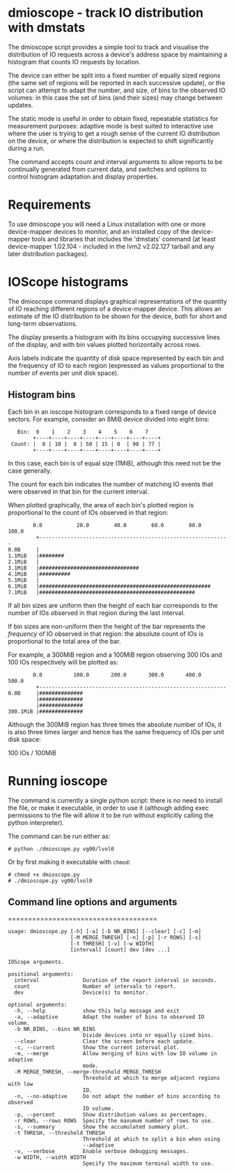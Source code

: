 # dmioscope - track IO distribution with dmstats

The dmioscope script provides a simple tool to track and visualise the
distribution of IO requests across a device's address space by
maintaining a histogram that counts IO requests by location.

The device can either be split into a fixed number of equally sized
regions (the same set of regions will be reported in each successive
update), or the script can attempt to adapt the number, and size, of
bins to the observed IO volumes: in this case the set of bins (and their
sizes) may change between updates.

The static mode is useful in order to obtain fixed, repeatable
statistics for measurement purposes: adaptive mode is best suited to
interactive use where the user is trying to get a rough sense of the
current IO distribution on the device, or where the distribution is
expected to shift significantly during a run.

The command accepts count and interval arguments to allow reports to be
continually generated from current data, and switches and options to
control histogram adaptation and display properties.


# Requirements

To use dmioscope you will need a Linux installation with one or more
device-mapper devices to monitor, and an installed copy of the
device-mapper tools and libraries that includes the 'dmstats' command
(at least device-mapper 1.02.104 - included in the lvm2 v2.02.127
tarball and any later distribution packages).

# IOScope histograms

The dmioscope command displays graphical representations of the quantity
of IO reaching different regions of a device-mapper device. This allows
an estimate of the IO distribution to be shown for the device, both for
short and long-term observations.

The display presents a histogram with its bins occupying successive
lines of the display, and with bin values plotted horizontally across
rows.

Axis labels indicate the quantity of disk space represented by each bin
and the frequency of IO to each region (expressed as values proportional
to the number of events per unit disk space).


## Histogram bins

Each bin in an ioscope histogram corresponds to a fixed range of device
sectors. For example, consider an 8MiB device divided into eight bins:

```
   Bin:  0    1    2    3    4    5    6    7
        +----+----+----+----+----+----+----+----+
 Count: |  0 | 10 |  0 | 50 | 15 | 0  | 90 | 77 |
        +----+----+----+----+----+----+----+----+
```

In this case, each bin is of equal size (1MiB), although this need not
be the case generally.

The count for each bin indicates the number of matching IO events that
were observed in that bin for the current interval.

When plotted graphically, the area of each bin's plotted region is
proportional to the count of IOs observed in that region:

```
        0.0           20.0        40.0        60.0        80.0       100.0
         +-------------------------------------------------------------
0.0B     |
1.1MiB   |########
2.1MiB   |
3.1MiB   |################################
4.1MiB   |##########
5.1MiB   |
6.1MiB   |#######################################################
7.1MiB   |##################################################
```

If all bin sizes are uniform then the height of each bar corresponds to
the number of IOs observed in that region during the last interval.

If bin sizes are non-uniform then the height of the bar represents the
*frequency* of IO observed in that region: the absolute count of IOs is
proportional to the total area of the bar.

For example, a 300MiB region and a 100MiB region observing 300 IOs and
100 IOs respectively will be plotted as:

```
        0.0          100.0       200.0       300.0       400.0       500.0
         +------------------------------------------------------------
0.0B     |##############
         |##############
         |##############
300.1MiB |##############
```

Although the 300MiB region has three times the absolute number of IOs,
it is also three times larger and hence has the same frequency of IOs
per unit disk space:

  100 IOs / 100MiB

# Running ioscope

The command is currently a single python script: there is no need to
install the file, or make it executable, in order to use it (although
adding exec permissions to the file will allow it to be run without
explicitly calling the python interpreter).

The command can be run either as:

```shell
# python ./dmioscope.py vg00/lvol0
```

Or by first making it executable with `chmod`:

```
# chmod +x dmioscope.py
# ./dmioscope.py vg00/lvol0
```


## Command line options and arguments
=====================================

```
usage: dmioscope.py [-h] [-a] [-b NR_BINS] [--clear] [-c] [-m]
                    [-M MERGE_THRESH] [-n] [-p] [-r ROWS] [-s]
                    [-t THRESH] [-v] [-w WIDTH]
                    [interval] [count] dev [dev ...]

IOScope arguments.

positional arguments:
  interval              Duration of the report interval in seconds.
  count                 Number of intervals to report.
  dev                   Device(s) to monitor.

optional arguments:
  -h, --help            show this help message and exit
  -a, --adaptive        Adapt the number of bins to observed IO volume.
  -b NR_BINS, --bins NR_BINS
                        Divide devices into nr equally sized bins.
  --clear               Clear the screen before each update.
  -c, --current         Show the current interval plot.
  -m, --merge           Allow merging of bins with low IO volume in adaptive
                        mode.
  -M MERGE_THRESH, --merge-threshold MERGE_THRESH
                        Threshold at which to merge adjacent regions with low
                        IO.
  -n, --no-adaptive     Do not adapt the number of bins according to observed
                        IO volume.
  -p, --percent         Show distribution values as percentages.
  -r ROWS, --rows ROWS  Specify the maxumum number of rows to use.
  -s, --summary         Show the accumulated summary plot.
  -t THRESH, --threshold THRESH
                        Threshold at which to split a bin when using
                        --adaptive
  -v, --verbose         Enable verbose debugging messages.
  -w WIDTH, --width WIDTH
                        Specify the maximum terminal width to use.
```

